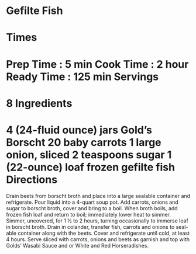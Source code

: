 Gefilte Fish
============
Times
=====
Prep Time : 5 min
Cook Time : 2 hour
Ready Time : 125 min
Servings
=========
8
Ingredients
===========
4 (24-fluid ounce) jars Gold’s Borscht
20 baby carrots
1 large onion, sliced
2 teaspoons sugar
1 (22-ounce) loaf frozen gefilte fish
Directions
==========
Drain beets from borscht broth and place into a large sealable container and refrigerate.  Pour liquid into a 4-quart soup pot.
Add carrots, onions and sugar to borscht broth, cover and bring to a boil.
When broth boils, add frozen fish loaf and return to boil; immediately lower heat to simmer.
Simmer, uncovered, for 1 ½ to 2 hours, turning occasionally to immerse loaf in borscht broth.
Drain in colander, transfer fish, carrots and onions to seal-able container along with the beets.
Cover and refrigerate until cold, at least 4 hours.
Serve sliced with carrots, onions and beets as garnish and top with Golds’ Wasabi Sauce and or White and Red Horseradishes.
